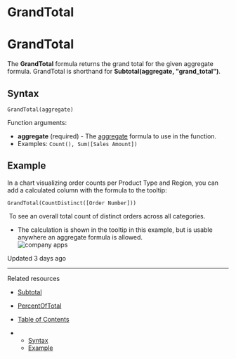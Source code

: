 # GrandTotal

# GrandTotal

The **GrandTotal** formula returns the grand total for the given aggregate formula. GrandTotal is shorthand for **Subtotal(aggregate, "grand\_total")**.

## Syntax

`GrandTotal(aggregate)`

Function arguments:

* **aggregate** (required) - The [aggregate](/docs/aggregate-functions-overview) formula to use in the function.
* Examples: `Count(), Sum([Sales Amount])`

## Example

In a chart visualizing order counts per Product Type and Region, you can add a calculated column with the formula to the tooltip:

`GrandTotal(CountDistinct([Order Number]))`

 To see an overall total count of distinct orders across all categories.

* The calculation is shown in the tooltip in this example, but is usable anywhere an aggregate formula is allowed.  
  ![company apps](https://files.readme.io/9ff429d-GrandTotal.png)

Updated 3 days ago

---

Related resources

* [Subtotal](/docs/subtotal)
* [PercentOfTotal](/docs/percentoftotal)

* [Table of Contents](#)
* + [Syntax](#syntax)
  + [Example](#example)